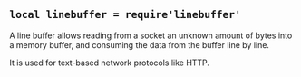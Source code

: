 
## `local linebuffer = require'linebuffer'`

A line buffer allows reading from a socket an unknown amount of bytes into
a memory buffer, and consuming the data from the buffer line by line.

It is used for text-based network protocols like HTTP.

